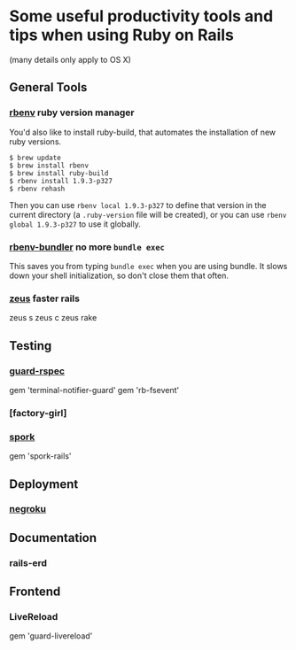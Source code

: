 # Some useful productivity tools and tips when using Ruby on Rails
(many details only apply to OS X)

## General Tools

### [rbenv](https://github.com/sstephenson/rbenv) ruby version manager
You'd also like to install ruby-build, that automates the installation of new ruby versions.
~~~
$ brew update
$ brew install rbenv
$ brew install ruby-build
$ rbenv install 1.9.3-p327
$ rbenv rehash
~~~
Then you can use `rbenv local 1.9.3-p327` to define that version in the current directory (a `.ruby-version` file will be created), or you can use `rbenv global 1.9.3-p327` to use it globally.

### [rbenv-bundler](https://github.com/carsomyr/rbenv-bundler) no more `bundle exec`
This saves you from typing `bundle exec` when you are using bundle. It slows down your shell initialization, so don't close them that often.

### [zeus](https://github.com/burke/zeus) faster rails
zeus s
zeus c
zeus rake

## Testing
### [guard-rspec](https://github.com/guard/guard-rspec)
gem 'terminal-notifier-guard'
gem 'rb-fsevent'


### [factory-girl]


### [spork](https://github.com/sporkrb/spork)
gem 'spork-rails'

## Deployment

### [negroku](https://github.com/platanus-repos/negroku)

## Documentation
### rails-erd

## Frontend
### LiveReload
gem 'guard-livereload'